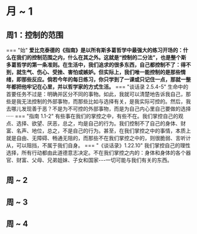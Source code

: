 # __月 ~ 1__

## __周1：控制的范围__

=== "始"
    __爱比克泰德的《指南》是以所有斯多葛哲学中最强大的练习开场的：什么在我们的控制范围之内，什么在其之外。这就是“控制的二分法”，也是整个斯多葛哲学的第一条准则。在生活中，我们追求的很多东西，自己都控制不了：得不到，就生气、伤心、受挫、害怕或嫉妒。但实际上，我们唯一能控制的是那些情绪，即那些反应。倘若今年的每日练习，你只学到了一课或只记住一点，那就一整年都把他牢记在心里，并以哲学家的方式生活。__
=== "谈话录 2.5.4-5"
    生命中的首要任务不过是：明确并区分不同的事物。如此，我就可以清楚地告诉我自己，那些是我无法控制的外部事物，而那些比如与选择有关，是我实际可控的。然后，我去哪儿发现善于恶？不是为不可控的外部事物，而是为自己内心里自己要做的选择·····
=== "指南 1.1-2"
    有些事在我们的掌控之中，有些不在。我们掌控自己的观点、选择、欲望、厌恶，总之，均是自己的行为。我们控制不了自己的身体、财富、名声、地位，总之，不是自己的行为。甚至，在我们掌控之中的事情，本质上就是自由、无障碍、畅通无阻的，而那些不在我们掌控之中的，则很脆弱、言听计从，可以阻挡，不属于我们自身。
=== "《谈话录》1.22.10"
    我们掌控自己的理性选择，所有行动都由此道德意志决定。不在我们掌控之内的：身体和身体的各个器官、财富、父母、兄弟姐妹、子女和国家---一切可能与我们有关的东西。

### 

 
## 周 ~ 2

## 周 ~ 3

## 周 ~ 4

